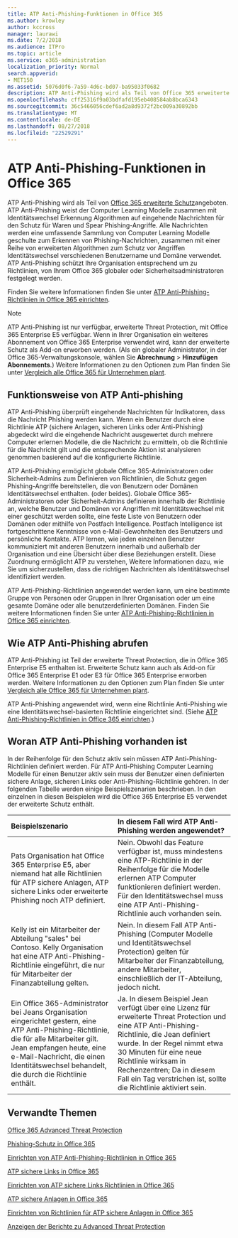 ```yaml
---
title: ATP Anti-Phishing-Funktionen in Office 365
ms.author: krowley
author: kccross
manager: laurawi
ms.date: 7/2/2018
ms.audience: ITPro
ms.topic: article
ms.service: o365-administration
localization_priority: Normal
search.appverid:
- MET150
ms.assetid: 5076d0f6-7a59-4d6c-bd07-ba95033f0682
description: ATP Anti-Phishing wird als Teil von Office 365 erweiterte Schutz angeboten. ATP Anti-Phishing weist der Computer Learning Modelle zusammen mit Identitätswechsel Erkennung Algorithmen auf eingehende Nachrichten für den Schutz für Waren und Spear Phishing-Angriffe. Alle Nachrichten werden eine umfassende Sammlung von Computer Learning Modelle geschulte zum Erkennen von Phishing-Nachrichten, zusammen mit einer Reihe von erweiterten Algorithmen zum Schutz vor Angriffen Identitätswechsel verschiedenen Benutzername und Domäne verwendet. ATP Anti-Phishing schützt Ihre Organisation entsprechend um zu Richtlinien, von Ihrem Office 365 globaler oder Sicherheitsadministratoren festgelegt werden.
ms.openlocfilehash: cff25316f9a03bdfafd195eb408584ab8bca6343
ms.sourcegitcommit: 36c5466056cdef6ad2a8d9372f2bc009a30892bb
ms.translationtype: MT
ms.contentlocale: de-DE
ms.lasthandoff: 08/27/2018
ms.locfileid: "22529291"
---
```

# <a name="atp-anti-phishing-capabilities-in-office-365"></a>ATP Anti-Phishing-Funktionen in Office 365

ATP Anti-Phishing wird als Teil von [Office 365 erweiterte Schutz](https://technet.microsoft.com/en-us/library/exchange-online-advanced-threat-protection-service-description.aspx)angeboten. ATP Anti-Phishing weist der Computer Learning Modelle zusammen mit Identitätswechsel Erkennung Algorithmen auf eingehende Nachrichten für den Schutz für Waren und Spear Phishing-Angriffe. Alle Nachrichten werden eine umfassende Sammlung von Computer Learning Modelle geschulte zum Erkennen von Phishing-Nachrichten, zusammen mit einer Reihe von erweiterten Algorithmen zum Schutz vor Angriffen Identitätswechsel verschiedenen Benutzername und Domäne verwendet. ATP Anti-Phishing schützt Ihre Organisation entsprechend um zu Richtlinien, von Ihrem Office 365 globaler oder Sicherheitsadministratoren festgelegt werden.
  
Finden Sie weitere Informationen finden Sie unter [ATP Anti-Phishing-Richtlinien in Office 365 einrichten](set-up-atp-anti-phishing-policies.md).
  
> [!NOTE]
> ATP Anti-Phishing ist nur verfügbar, erweiterte Threat Protection, mit Office 365 Enterprise E5 verfügbar. Wenn in Ihrer Organisation ein weiteres Abonnement von Office 365 Enterprise verwendet wird, kann der erweiterte Schutz als Add-on erworben werden. (Als ein globaler Administrator, in der Office 365-Verwaltungskonsole, wählen Sie **Abrechnung** \> **Hinzufügen Abonnements**.) Weitere Informationen zu den Optionen zum Plan finden Sie unter [Vergleich alle Office 365 für Unternehmen plant](https://go.microsoft.com/fwlink/?linkid=844053). 
    
## <a name="how-atp-anti-phishing-works"></a>Funktionsweise von ATP Anti-phishing
<a name="Howantiphishworks"> </a>

ATP Anti-Phishing überprüft eingehende Nachrichten für Indikatoren, dass die Nachricht Phishing werden kann. Wenn ein Benutzer durch eine Richtlinie ATP (sichere Anlagen, sicheren Links oder Anti-Phishing) abgedeckt wird die eingehende Nachricht ausgewertet durch mehrere Computer erlernen Modelle, die die Nachricht zu ermitteln, ob die Richtlinie für die Nachricht gilt und die entsprechende Aktion ist analysieren genommen basierend auf die konfigurierte Richtlinie.
  
ATP Anti-Phishing ermöglicht globale Office 365-Administratoren oder Sicherheit-Admins zum Definieren von Richtlinien, die Schutz gegen Phishing-Angriffe bereitstellen, die von Benutzern oder Domänen Identitätswechsel enthalten. (oder beides). Globale Office 365-Administratoren oder Sicherheit-Admins definieren innerhalb der Richtlinie an, welche Benutzer und Domänen vor Angriffen mit Identitätswechsel mit einer geschützt werden sollte, eine feste Liste von Benutzern oder Domänen oder mithilfe von Postfach Intelligence. Postfach Intelligence ist fortgeschrittene Kenntnisse von e-Mail-Gewohnheiten des Benutzers und persönliche Kontakte. ATP lernen, wie jeden einzelnen Benutzer kommuniziert mit anderen Benutzern innerhalb und außerhalb der Organisation und eine Übersicht über diese Beziehungen erstellt. Diese Zuordnung ermöglicht ATP zu verstehen, Weitere Informationen dazu, wie Sie um sicherzustellen, dass die richtigen Nachrichten als Identitätswechsel identifiziert werden.
  
ATP Anti-Phishing-Richtlinien angewendet werden kann, um eine bestimmte Gruppe von Personen oder Gruppen in Ihrer Organisation oder um eine gesamte Domäne oder alle benutzerdefinierten Domänen. Finden Sie weitere Informationen finden Sie unter [ATP Anti-Phishing-Richtlinien in Office 365 einrichten](set-up-atp-anti-phishing-policies.md).
  
## <a name="how-to-get-atp-anti-phishing"></a>Wie ATP Anti-Phishing abrufen
<a name="Howtogetantiphish"> </a>

ATP Anti-Phishing ist Teil der erweiterte Threat Protection, die in Office 365 Enterprise E5 enthalten ist. Erweiterte Schutz kann auch als Add-on für Office 365 Enterprise E1 oder E3 für Office 365 Enterprise erworben werden. Weitere Informationen zu den Optionen zum Plan finden Sie unter [Vergleich alle Office 365 für Unternehmen plant](https://go.microsoft.com/fwlink/?linkid=844053).
  
ATP Anti-Phishing angewendet wird, wenn eine Richtlinie Anti-Phishing wie eine Identitätswechsel-basierten Richtlinie eingerichtet sind. (Siehe [ATP Anti-Phishing-Richtlinien in Office 365 einrichten](set-up-atp-anti-phishing-policies.md).)
  
## <a name="how-to-know-if-atp-anti-phishing-is-in-place"></a>Woran ATP Anti-Phishing vorhanden ist
<a name="IsantiphishOn"> </a>

In der Reihenfolge für den Schutz aktiv sein müssen ATP Anti-Phishing-Richtlinien definiert werden. Für ATP Anti-Phishing Computer Learning Modelle für einen Benutzer aktiv sein muss der Benutzer einen definierten sichere Anlage, sicheren Links oder Anti-Phishing-Richtlinie gehören. In der folgenden Tabelle werden einige Beispielszenarien beschrieben. In den einzelnen in diesen Beispielen wird die Office 365 Enterprise E5 verwendet der erweiterte Schutz enthält.
  
|**Beispielszenario**|**In diesem Fall wird ATP Anti-Phishing werden angewendet?**|
|:-----|:-----|
|Pats Organisation hat Office 365 Enterprise E5, aber niemand hat alle Richtlinien für ATP sichere Anlagen, ATP sichere Links oder erweiterte Phishing noch ATP definiert.|Nein. Obwohl das Feature verfügbar ist, muss mindestens eine ATP-Richtlinie in der Reihenfolge für die Modelle erlernen ATP Computer funktionieren definiert werden. Für den Identitätswechsel muss eine ATP Anti-Phishing-Richtlinie auch vorhanden sein.|
|Kelly ist ein Mitarbeiter der Abteilung "sales" bei Contoso. Kelly Organisation hat eine ATP Anti-Phishing-Richtlinie eingeführt, die nur für Mitarbeiter der Finanzabteilung gelten.|Nein. In diesem Fall ATP Anti-Phishing (Computer Modelle und Identitätswechsel Protection) gelten für Mitarbeiter der Finanzabteilung, andere Mitarbeiter, einschließlich der IT-Abteilung, jedoch nicht.|
|Ein Office 365-Administrator bei Jeans Organisation eingerichtet gestern, eine ATP Anti-Phishing-Richtlinie, die für alle Mitarbeiter gilt. Jean empfangen heute, eine e-Mail-Nachricht, die einen Identitätswechsel behandelt, die durch die Richtlinie enthält.|Ja. In diesem Beispiel Jean verfügt über eine Lizenz für erweiterte Threat Protection und eine ATP Anti-Phishing-Richtlinie, die Jean definiert wurde. In der Regel nimmt etwa 30 Minuten für eine neue Richtlinie wirksam in Rechenzentren; Da in diesem Fall ein Tag verstrichen ist, sollte die Richtlinie aktiviert sein.|
   
## <a name="related-topics"></a>Verwandte Themen
<a name="IsantiphishOn"> </a>

[Office 365 Advanced Threat Protection](office-365-atp.md)
  
[Phishing-Schutz in Office 365](anti-phishing-protection.md)
  
[Einrichten von ATP Anti-Phishing-Richtlinien in Office 365](set-up-atp-anti-phishing-policies.md)
  
[ATP sichere Links in Office 365](atp-safe-links.md)
  
[Einrichten von ATP sichere Links Richtlinien in Office 365](set-up-atp-safe-links-policies.md)
  
[ATP sichere Anlagen in Office 365](atp-safe-attachments.md)
  
[Einrichten von Richtlinien für ATP sichere Anlagen in Office 365](set-up-atp-safe-attachments-policies.md)
  
[Anzeigen der Berichte zu Advanced Threat Protection](view-reports-for-atp.md)
  

